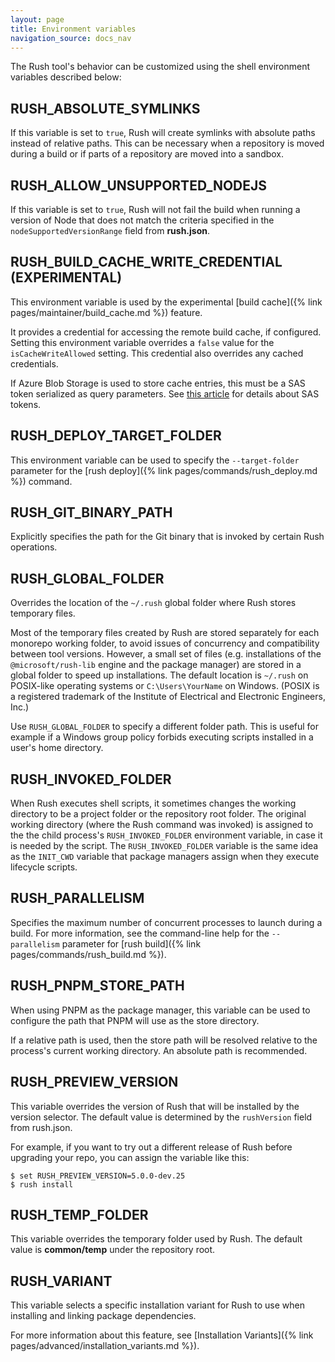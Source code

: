 ```yaml
---
layout: page
title: Environment variables
navigation_source: docs_nav
---
```


The Rush tool's behavior can be customized using the shell environment variables described below:

## RUSH_ABSOLUTE_SYMLINKS

If this variable is set to `true`, Rush will create symlinks with absolute paths instead
of relative paths. This can be necessary when a repository is moved during a build or
if parts of a repository are moved into a sandbox.

## RUSH_ALLOW_UNSUPPORTED_NODEJS

If this variable is set to `true`, Rush will not fail the build when running a version
of Node that does not match the criteria specified in the `nodeSupportedVersionRange`
field from **rush.json**.

## RUSH_BUILD_CACHE_WRITE_CREDENTIAL (EXPERIMENTAL)

This environment variable is used by the experimental
[build cache]({% link pages/maintainer/build_cache.md %})
feature.

It provides a credential for accessing the remote build cache, if configured.  Setting this environment variable
 overrides a `false` value for the `isCacheWriteAllowed` setting.  This credential also overrides any cached
 credentials.

If Azure Blob Storage is used to store cache entries, this must be a SAS token serialized as query parameters.
See [this article](https://docs.microsoft.com/en-us/azure/storage/common/storage-sas-overview) for details
about SAS tokens.

## RUSH_DEPLOY_TARGET_FOLDER

This environment variable can be used to specify the `--target-folder` parameter
for the [rush deploy]({% link pages/commands/rush_deploy.md %}) command.

## RUSH_GIT_BINARY_PATH

Explicitly specifies the path for the Git binary that is invoked by certain Rush operations.

## RUSH_GLOBAL_FOLDER

Overrides the location of the `~/.rush` global folder where Rush stores temporary files.

Most of the temporary files created by Rush are stored separately for each monorepo working folder,
to avoid issues of concurrency and compatibility between tool versions.  However, a small set
of files (e.g. installations of the `@microsoft/rush-lib` engine and the package manager) are stored
in a global folder to speed up installations.  The default location is `~/.rush` on POSIX-like
operating systems or `C:\Users\YourName` on Windows.
(POSIX is a registered trademark of the Institute of Electrical and Electronic Engineers, Inc.)

Use `RUSH_GLOBAL_FOLDER` to specify a different folder path.  This is useful for example if a Windows
group policy forbids executing scripts installed in a user's home directory.

## RUSH_INVOKED_FOLDER

When Rush executes shell scripts, it sometimes changes the working directory to be a project folder or
the repository root folder.  The original working directory (where the Rush command was invoked) is assigned
to the the child process's `RUSH_INVOKED_FOLDER` environment variable, in case it is needed by the script.
The `RUSH_INVOKED_FOLDER` variable is the same idea as the `INIT_CWD` variable that package managers
assign when they execute lifecycle scripts.

## RUSH_PARALLELISM

Specifies the maximum number of concurrent processes to launch during a build.
For more information, see the command-line help for the `--parallelism` parameter for
[rush build]({% link pages/commands/rush_build.md %}).

## RUSH_PNPM_STORE_PATH

When using PNPM as the package manager, this variable can be used to configure the path that
PNPM will use as the store directory.

If a relative path is used, then the store path will be resolved relative to the process's
current working directory. An absolute path is recommended.

## RUSH_PREVIEW_VERSION

This variable overrides the version of Rush that will be installed by
the version selector. The default value is determined by the `rushVersion`
field from rush.json.

For example, if you want to try out a different release of Rush before upgrading your repo, you can assign
the variable like this:

```shell
$ set RUSH_PREVIEW_VERSION=5.0.0-dev.25
$ rush install
```

## RUSH_TEMP_FOLDER

This variable overrides the temporary folder used by Rush.
The default value is **common/temp** under the repository root.

## RUSH_VARIANT

This variable selects a specific installation variant for Rush to use when installing
and linking package dependencies.

For more information about this feature, see
[Installation Variants]({% link pages/advanced/installation_variants.md %}).
